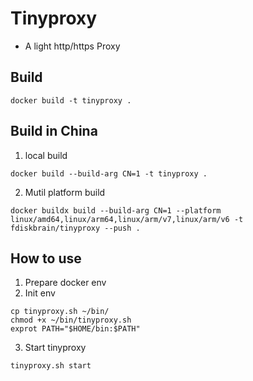 # Tinyproxy

- A light http/https Proxy 

## Build

```
docker build -t tinyproxy .
```
## Build in China

1. local build
```
docker build --build-arg CN=1 -t tinyproxy .
```
2. Mutil platform build
```
docker buildx build --build-arg CN=1 --platform linux/amd64,linux/arm64,linux/arm/v7,linux/arm/v6 -t fdiskbrain/tinyproxy --push .
```
## How to use
1. Prepare docker env 
2. Init env
```
cp tinyproxy.sh ~/bin/
chmod +x ~/bin/tinyproxy.sh
exprot PATH="$HOME/bin:$PATH"
```
3. Start tinyproxy
```
tinyproxy.sh start
```

